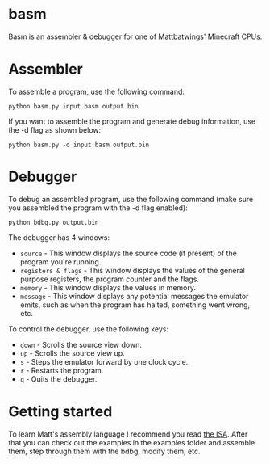 # basm

Basm is an assembler & debugger for one of [Mattbatwings'](https://www.youtube.com/@mattbatwings) Minecraft CPUs.

# Assembler

To assemble a program, use the following command:
```shell
python basm.py input.basm output.bin
```
If you want to assemble the program and generate debug information, use the -d flag as shown below:
```shell
python basm.py -d input.basm output.bin
```

# Debugger

To debug an assembled program, use the following command (make sure you assembled the program with the -d flag enabled):
```shell
python bdbg.py output.bin
```

The debugger has 4 windows:
- `source` - This window displays the source code (if present) of the program you're running.
- `registers & flags` - This window displays the values of the general purpose registers, the program counter and the flags.
- `memory` - This window displays the values in memory.
- `message` - This window displays any potential messages the emulator emits, such as when the program has halted, something went wrong, etc.

To control the debugger, use the following keys:
- `down` - Scrolls the source view down.
- `up` - Scrolls the source view up.
- `s` - Steps the emulator forward by one clock cycle.
- `r` - Restarts the program.
- `q` - Quits the debugger.

# Getting started

To learn Matt's assembly language I recommend you read [the ISA](https://docs.google.com/spreadsheets/d/1Bj3wHV-JifR2vP4HRYoCWrdXYp3sGMG0Q58Nm56W4aI). After that you can check out the examples in the examples folder and assemble them, step through them with the bdbg, modify them, etc.
